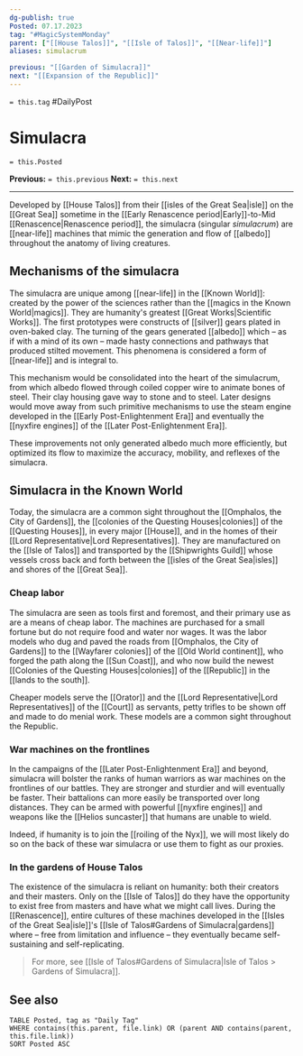 ```yaml
---
dg-publish: true
Posted: 07.17.2023
tag: "#MagicSystemMonday"
parent: ["[[House Talos]]", "[[Isle of Talos]]", "[[Near-life]]"]
aliases: simulacrum

previous: "[[Garden of Simulacra]]"
next: "[[Expansion of the Republic]]"
---
```

`= this.tag` #DailyPost 
# Simulacra
`= this.Posted`

**Previous:** `= this.previous`
**Next:** `= this.next`

---

Developed by [[House Talos]] from their [[isles of the Great Sea|isle]] on the [[Great Sea]] sometime in the [[Early Renascence period|Early]]-to-Mid [[Renascence|Renascence period]], the simulacra (singular *simulacrum*) are [[near-life]] machines that mimic the generation and flow of [[albedo]] throughout the anatomy of living creatures.

## Mechanisms of the simulacra

The simulacra are unique among [[near-life]] in the [[Known World]]: created by the power of the sciences rather than the [[magics in the Known World|magics]]. They are humanity's greatest [[Great Works|Scientific Works]]. The first prototypes were constructs of [[silver]] gears plated in oven-baked clay. The turning of the gears generated [[albedo]] which – as if with a mind of its own – made hasty connections and pathways that produced stilted movement. This phenomena is considered a form of [[near-life]] and is integral to.

This mechanism would be consolidated into the heart of the simulacrum, from which albedo flowed through coiled copper wire to animate bones of steel. Their clay housing gave way to stone and to steel. Later designs would move away from such primitive mechanisms to use the steam engine developed in the [[Early Post-Enlightenment Era]] and eventually the [[nyxfire engines]] of the [[Later Post-Enlightenment Era]].

These improvements not only generated albedo much more efficiently, but optimized its flow to maximize the accuracy, mobility, and reflexes of the simulacra. 

## Simulacra in the Known World

Today, the simulacra are a common sight throughout the [[Omphalos, the City of Gardens]], the [[colonies of the Questing Houses|colonies]] of the [[Questing Houses]], in every major [[House]], and in the homes of their [[Lord Representative|Lord Representatives]]. They are manufactured on the [[Isle of Talos]] and transported by the [[Shipwrights Guild]] whose vessels cross back and forth between the [[isles of the Great Sea|isles]] and shores of the [[Great Sea]].

### Cheap labor

The simulacra are seen as tools first and foremost, and their primary use as are a means of cheap labor. The machines are purchased for a small fortune but do not require food and water nor wages. It was the labor models who dug and paved the roads from [[Omphalos, the City of Gardens]] to the [[Wayfarer colonies]] of the [[Old World continent]], who forged the path along the [[Sun Coast]], and who now build the newest [[Colonies of the Questing Houses|colonies]] of the [[Republic]] in the [[lands to the south]].

Cheaper models serve the [[Orator]] and the [[Lord Representative|Lord Representatives]] of the [[Court]] as servants, petty trifles to be shown off and made to do menial work. These models are a common sight throughout the Republic.

### War machines on the frontlines

In the campaigns of the [[Later Post-Enlightenment Era]] and beyond, simulacra will bolster the ranks of human warriors as war machines on the frontlines of our battles. They are stronger and sturdier and will eventually be faster. Their battalions can more easily be transported over long distances. They can be armed with powerful [[nyxfire engines]] and weapons like the [[Helios suncaster]] that humans are unable to wield.

Indeed, if humanity is to join the [[roiling of the Nyx]], we will most likely do so on the back of these war simulacra or use them to fight as our proxies.

### In the gardens of House Talos

The existence of the simulacra is reliant on humanity: both their creators and their masters. Only on the [[Isle of Talos]] do they have the opportunity to exist free from masters and have what we might call lives. During the [[Renascence]], entire cultures of these machines developed in the [[Isles of the Great Sea|isle]]'s [[Isle of Talos#Gardens of Simulacra|gardens]] where – free from limitation and influence – they eventually became self-sustaining and self-replicating.

> For more, see [[Isle of Talos#Gardens of Simulacra|Isle of Talos > Gardens of Simulacra]].

## See also

```dataview
TABLE Posted, tag as "Daily Tag"
WHERE contains(this.parent, file.link) OR (parent AND contains(parent, this.file.link))
SORT Posted ASC
```